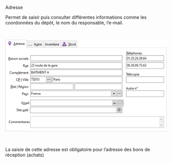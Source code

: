






Adresse




Permet de saisir puis consulter différentes informations comme les coordonnées du dépôt, le nom du responsable, l’e-mail.


 


![](../../assets/images/Depots/3/OngletAdresse.png)


 


La saisie de cette adresse est obligatoire pour l’adresse des bons de réception (achats)



